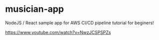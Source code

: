 # musician-app
NodeJS / React sample app for AWS CI/CD pipeline tutorial for beginers!

https://www.youtube.com/watch?v=NwzJCSPSPZs
